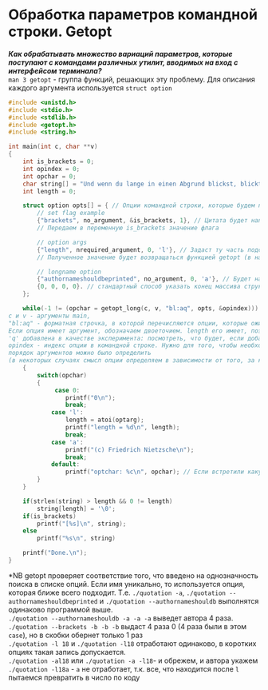 # Обработка параметров командной строки. Getopt  
***Как обрабатывать множество вариаций параметров, которые поступают с командами различных утилит, вводимых на вход с интерфейсом терминала?***  
`man 3 getopt` - группа функций, решающих эту проблему. Для описания каждого аргумента используется `struct option`  

```C
#include <unistd.h>
#include <stdio.h>
#include <stdlib.h>
#include <getopt.h>
#include <string.h>

int main(int c, char **v)
{
	int is_brackets = 0;
	int opindex = 0;
	int opchar = 0;
	char string[] = "Und wenn du lange in einen Abgrund blickst, blickt der Abgrund auch in dich hinein";
	int length = 0;

	struct option opts[] = { // Опции командной строки, которые будем передавать в утилиту
		// set flag example
		{"brackets", no_argument, &is_brackets, 1}, // Цитата будет напечатана в скобках или без
		// Передаем в переменную is_brackets значение флага

		// option args
		{"length", nrequired_argument, 0, 'l'}, // Задаст ту часть подстроки с начала, которая будет напечатана
		// Полученное значение будет возвращаться функцией getopt (в нашем случае, getopt_long)

		// longname option
		{"authornameshouldbeprinted", no_argument, 0, 'a'}, // Будет напечатано имя автора или нет
		{0, 0, 0, 0}. // стандартный способ указать конец массива структур
	};

	while(-1 != (opchar = getopt_long(c, v, "bl:aq", opts, &opindex))) /* Разбор параметров командной строки.
c и v - аргументы main,
"bl:aq" - форматная строчка, в которой перечисляются опции, которые ожидаем встретить в вводе.
Если опция имеет аргумент, обозначаем двоеточием. length его имеет, поэтому после нее ':'.
'q' добавлена в качестве эксперимента: посмотреть, что будет, если добавить несуществующую опцию.
opindex - индекс опции в командной строке. Нужно для того, чтобы необходимый в некоторых случаеях
порядок аргументов можно было определить
(в некоторых случаях смысл опции определяем в зависимости от того, за какими другими опциями она следует) */
	{
		switch(opchar)
		{
			 case 0:
				printf("0\n");
				break;
			case 'l':
				length = atoi(optarg);
				printf("length = %d\n", length);
				break;
			case 'a':
				printf("(c) Friedrich Nietzsche\n");
				break;
			default:
				printf("optchar: %c\n", opchar); // Если встретили какую-то неописанную опцию
		}
	}

	if(strlen(string) > length && 0 != length)
		string[length] = '\0';
	if(is_brackets)
		printf("[%s]\n", string);
	else
		printf("%s\n", string)

	printf("Done.\n");
}
```
*NB getopt проверяет соответствие того, что введено на однозначность поиска в списке опций. Если имя уникально, то используется опция, 
которая ближе всего подходит. Т.е. `./quotation -a`, `./quotation --authornameshouldbeprinted` и `./quotation --authornameshouldb` 
выполнятся одинаково программой выше.  
`./quotation --authornameshouldb -a -a -a` выведет автора 4 раза.  
`./quotation --brackets -b -b -b` выдаст 4 раза 0 (4 раза были в этом `case`), но в скобки обернет только 1 раз  
`./quotation -l 18` и `./quotation -l18` отработают одинаково, в коротких опциях такая запись допускается.  
`./quotation -al18` или `./quotation -a -l18`- и обрежем, и автора укажем  
`./quotation -l18a` - `a` не отработает, т.к. все, что находится после `l` пытаемся превратить в число по коду
